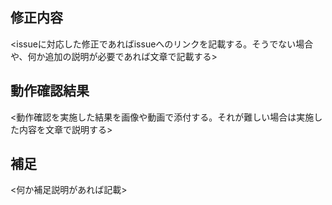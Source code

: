 ## 修正内容
<issueに対応した修正であればissueへのリンクを記載する。そうでない場合や、何か追加の説明が必要であれば文章で記載する>

## 動作確認結果
<動作確認を実施した結果を画像や動画で添付する。それが難しい場合は実施した内容を文章で説明する>

## 補足
<何か補足説明があれば記載>

